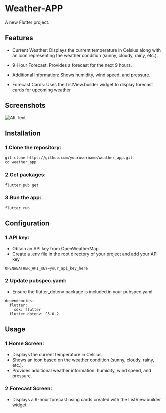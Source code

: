 
# Weather-APP

A new Flutter project.

## Features

- Current Weather: Displays the current temperature in Celsius along with an icon representing the weather condition (sunny, cloudy, rainy, etc.).

- 9-Hour Forecast: Provides a forecast for the next 9 hours.

- Additional Information: Shows humidity, wind speed, and pressure.

- Forecast Cards: Uses the ListView.builder widget to display forecast cards for upcoming weather

## Screenshots
![Alt Text](screenshot/app.png)

## Installation

### 1.Clone the repository:
```
git clone https://github.com/yourusername/weather_app.git
cd weather_app
```

### 2.Get packages:
```
flutter pub get
```

### 3.Run the app:
```
flutter run
```


## Configuration

### 1.API key:
- Obtain an API key from OpenWeatherMap.
- Create a .env file in the root directory of your project and add your API key

```
OPENWEATHER_API_KEY=your_api_key_here
```

### 2.Update pubspec.yaml:

- Ensure the flutter_dotenv package is included in your pubspec.yaml

```
dependencies:
  flutter:
    sdk: flutter
  flutter_dotenv: ^5.0.2
```


## Usage

### 1.Home Screen:
- Displays the current temperature in Celsius.
- Shows an icon based on the weather condition (sunny, cloudy, rainy, etc.).
- Provides additional weather information: humidity, wind speed, and pressure.

### 2.Forecast Screen:
- Displays a 9-hour forecast using cards created with the ListView.builder widget.

